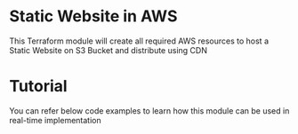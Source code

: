 # Static Website in AWS
This Terraform module will create all required AWS resources to host a Static Website on S3 Bucket and distribute using CDN


# Tutorial
You can refer below code examples to learn how this module can be used in real-time implementation 
